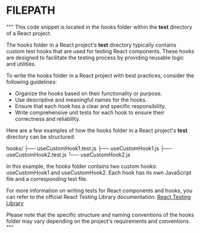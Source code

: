 # FILEPATH

"""
This code snippet is located in the hooks folder within the **test** directory of a React project.

The hooks folder in a React project's **test** directory typically contains custom test hooks that are used for testing React components. These hooks are designed to facilitate the testing process by providing reusable logic and utilities.

To write the hooks folder in a React project with best practices, consider the following guidelines:

- Organize the hooks based on their functionality or purpose.
- Use descriptive and meaningful names for the hooks.
- Ensure that each hook has a clear and specific responsibility.
- Write comprehensive unit tests for each hook to ensure their correctness and reliability.

Here are a few examples of how the hooks folder in a React project's **test** directory can be structured:

hooks/
├── useCustomHook1.test.js
├── useCustomHook1.js
├── useCustomHook2.test.js
└── useCustomHook2.js

In this example, the hooks folder contains two custom hooks: useCustomHook1 and useCustomHook2. Each hook has its own JavaScript file and a corresponding test file.

For more information on writing tests for React components and hooks, you can refer to the official React Testing Library documentation: [React Testing Library](https://testing-library.com/docs/react-testing-library/intro/)

Please note that the specific structure and naming conventions of the hooks folder may vary depending on the project's requirements and conventions.
"""
